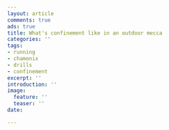 ```yaml
---
layout: article
comments: true
ads: true
title: What's confinement like in an outdoor mecca
categories: ''
tags:
- running
- chamonix
- drills
- confinement
excerpt: ''
introduction: ''
image:
  feature: ''
  teaser: ''
date: 

---
```

